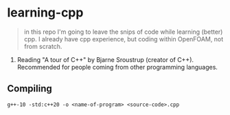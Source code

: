 # learning-cpp
> in this repo I'm going to leave the snips of code while learning (better) cpp. I already have cpp experience, but coding within OpenFOAM, not from scratch.

1. Reading "A tour of C++" by Bjarne Sroustrup (creator of C++). Recommended for people coming from other programming languages.

## Compiling
```shell
g++-10 -std:c++20 -o <name-of-program> <source-code>.cpp
```
